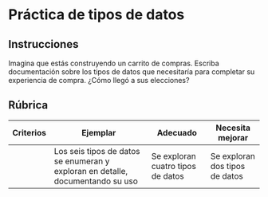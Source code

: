 # Práctica de tipos de datos

## Instrucciones

Imagina que estás construyendo un carrito de compras. Escriba documentación sobre los tipos de datos que necesitaría para completar su experiencia de compra. ¿Cómo llegó a sus elecciones?

## Rúbrica

| Criterios | Ejemplar                                                                       | Adecuado                          | Necesita mejorar               |
| --------- | ------------------------------------------------------------------------------ | --------------------------------- | ------------------------------ |
|           | Los seis tipos de datos se enumeran y exploran en detalle, documentando su uso | Se exploran cuatro tipos de datos | Se exploran dos tipos de datos |
